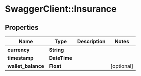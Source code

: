 # SwaggerClient::Insurance

## Properties
Name | Type | Description | Notes
------------ | ------------- | ------------- | -------------
**currency** | **String** |  | 
**timestamp** | **DateTime** |  | 
**wallet_balance** | **Float** |  | [optional] 


